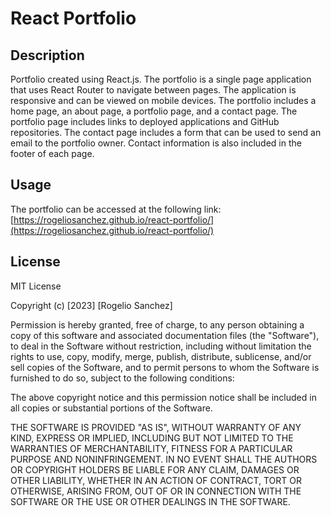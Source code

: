 # React Portfolio

## Description
Portfolio created using React.js. The portfolio is a single page application that uses React Router to navigate between pages. The application is responsive and can be viewed on mobile devices. The portfolio includes a home page, an about page, a portfolio page, and a contact page. The portfolio page includes links to deployed applications and GitHub repositories. The contact page includes a form that can be used to send an email to the portfolio owner. Contact information is also included in the footer of each page.

## Usage
The portfolio can be accessed at the following link: [https://rogeliosanchez.github.io/react-portfolio/](https://rogeliosanchez.github.io/react-portfolio/)

## License
MIT License

Copyright (c) [2023] [Rogelio Sanchez]

Permission is hereby granted, free of charge, to any person obtaining a copy
of this software and associated documentation files (the "Software"), to deal
in the Software without restriction, including without limitation the rights
to use, copy, modify, merge, publish, distribute, sublicense, and/or sell
copies of the Software, and to permit persons to whom the Software is
furnished to do so, subject to the following conditions:

The above copyright notice and this permission notice shall be included in all
copies or substantial portions of the Software.

THE SOFTWARE IS PROVIDED "AS IS", WITHOUT WARRANTY OF ANY KIND, EXPRESS OR
IMPLIED, INCLUDING BUT NOT LIMITED TO THE WARRANTIES OF MERCHANTABILITY,
FITNESS FOR A PARTICULAR PURPOSE AND NONINFRINGEMENT. IN NO EVENT SHALL THE
AUTHORS OR COPYRIGHT HOLDERS BE LIABLE FOR ANY CLAIM, DAMAGES OR OTHER
LIABILITY, WHETHER IN AN ACTION OF CONTRACT, TORT OR OTHERWISE, ARISING FROM,
OUT OF OR IN CONNECTION WITH THE SOFTWARE OR THE USE OR OTHER DEALINGS IN THE
SOFTWARE.